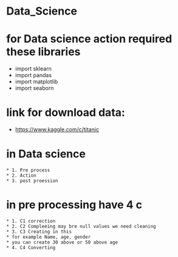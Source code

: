 # Data_Science

# for Data science action  required these libraries 
  * import sklearn
  * import pandas
  * import matplotlib
  * import seaborn
# link for download data:
  * https://www.kaggle.com/c/titanic

# in Data science 
    * 1. Pre process  
    * 2. Action 
    * 3. post proession 
# in pre processing have 4 c
    * 1. C1 correction 
    * 2. C2 Compleeing may bre null values we need cleaning 
    * 3. C3 Creating in this 
    * for example Name, age, gender 
    * you can create 30 above or 50 above age  
    * 4. C4 Converting 





